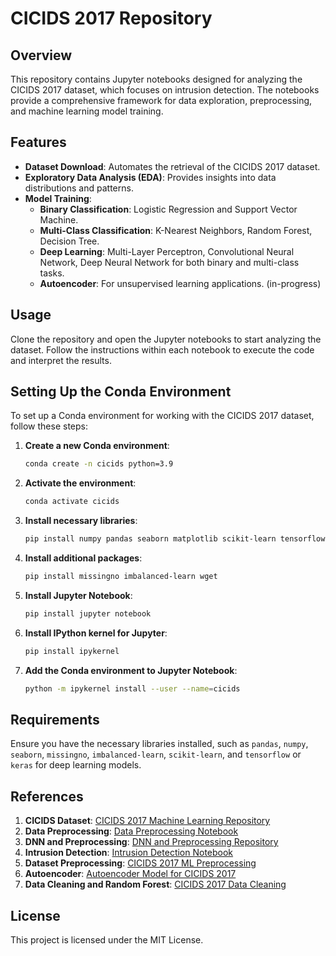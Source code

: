 # CICIDS 2017 Repository

## Overview
This repository contains Jupyter notebooks designed for analyzing the CICIDS 2017 dataset, which focuses on intrusion detection. The notebooks provide a comprehensive framework for data exploration, preprocessing, and machine learning model training.

## Features
- **Dataset Download**: Automates the retrieval of the CICIDS 2017 dataset.
- **Exploratory Data Analysis (EDA)**: Provides insights into data distributions and patterns.
- **Model Training**:
  - **Binary Classification**: Logistic Regression and Support Vector Machine.
  - **Multi-Class Classification**: K-Nearest Neighbors, Random Forest, Decision Tree.
  - **Deep Learning**: Multi-Layer Perceptron, Convolutional Neural Network, Deep Neural Network for both binary and multi-class tasks.
  - **Autoencoder**: For unsupervised learning applications. (in-progress)

## Usage
Clone the repository and open the Jupyter notebooks to start analyzing the dataset. Follow the instructions within each notebook to execute the code and interpret the results.

## Setting Up the Conda Environment
To set up a Conda environment for working with the CICIDS 2017 dataset, follow these steps:

1. **Create a new Conda environment**:
   ```bash
   conda create -n cicids python=3.9
   ```

2. **Activate the environment**:
   ```bash
   conda activate cicids
   ```

3. **Install necessary libraries**:
   ```bash
   pip install numpy pandas seaborn matplotlib scikit-learn tensorflow
   ```

4. **Install additional packages**:
   ```bash
   pip install missingno imbalanced-learn wget
   ```

5. **Install Jupyter Notebook**:
   ```bash
   pip install jupyter notebook
   ```

6. **Install IPython kernel for Jupyter**:
   ```bash
   pip install ipykernel
   ```

7. **Add the Conda environment to Jupyter Notebook**:
   ```bash
   python -m ipykernel install --user --name=cicids
   ```

## Requirements
Ensure you have the necessary libraries installed, such as `pandas`, `numpy`, `seaborn`, `missingno`, `imbalanced-learn`, `scikit-learn`, and `tensorflow` or `keras` for deep learning models.

## References
1. **CICIDS Dataset**: [CICIDS 2017 Machine Learning Repository](https://github.com/djh-sudo/CICIDS2017-Machine-Learning/blob/main/README.md)
2. **Data Preprocessing**: [Data Preprocessing Notebook](https://github.com/liangyihuai/CICIDS2017_data_processing/blob/master/data_preprocessing_liang.ipynb)
3. **DNN and Preprocessing**: [DNN and Preprocessing Repository](https://github.com/fabian692/DNN-and-preprocessing-cicids-2017)
4. **Intrusion Detection**: [Intrusion Detection Notebook](https://github.com/noushinpervez/Intrusion-Detection-CICIDS2017/blob/main/Intrusion-Detection-CIC-IDS2017.ipynb)
5. **Dataset Preprocessing**: [CICIDS 2017 ML Preprocessing](https://github.com/mahendradata/cicids2017-ml)
6. **Autoencoder**: [Autoencoder Model for CICIDS 2017](https://github.com/fasial634/Autoencoder-model-for-CICIDS-2017-/blob/main/Autoencoder.ipynb)
7. **Data Cleaning and Random Forest**: [CICIDS 2017 Data Cleaning](https://github.com/Moetezafif-git/cicids2017)

## License
This project is licensed under the MIT License.
